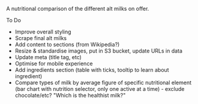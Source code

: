 A nutritional comparison of the different alt milks on offer.

To Do

- Improve overall styling
- Scrape final alt milks
- Add content to sections (from Wikipedia?)
- Resize & standardise images, put in S3 bucket, update URLs in data
- Update meta (title tag, etc)
- Optimise for mobile experience
- Add ingredients section (table with ticks, tooltip to learn about ingredient)
- Compare types of milk by average figure of specific nutritional element (bar chart with nutrition selector, only one active at a time) - exclude chocolate/etc? "Which is the healthist milk?"
